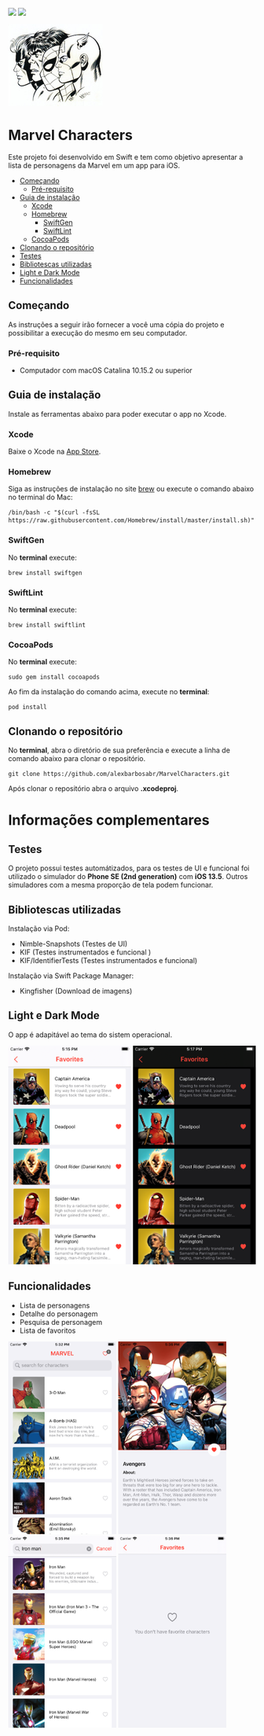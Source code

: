 
<img src="https://img.shields.io/badge/Xcode-11.5-blue.svg?style=flat"> <img src="https://img.shields.io/badge/swift-5-orange.svg?style=flat">

<img src="Images/logo.jpg">

# Marvel Characters

Este projeto foi desenvolvido em Swift e tem como objetivo apresentar a lista de personagens da Marvel em um app para iOS.

-  [Começando](#começando)
	-  [Pré-requisito](#pré-requisito)
-  [Guia de instalação](#guia-de-instalação)
	-  [Xcode](#xcode)
	-  [Homebrew](#homebrew)
	    - [SwiftGen](#swiftgen)
	    - [SwiftLint](#swiftlint)
    -  [CocoaPods](#cocoapods)
-  [Clonando o repositório](#clonando-o-repositório)
-  [Testes](#testes)
-  [Bibliotescas utilizadas](#bibliotescas-utilizadas)
-  [Light e Dark Mode](#light-e-dark-mode)
-  [Funcionalidades](#funcionalidades)

## Começando
As instruções a seguir irão fornecer a você uma cópia do projeto e possibilitar a execução do mesmo em seu computador.

### Pré-requisito
- Computador com macOS Catalina 10.15.2 ou superior

## Guia de instalação
Instale as ferramentas abaixo para poder executar o app no Xcode.

### Xcode
Baixe o Xcode na [App Store](https://apps.apple.com/br/app/xcode/id497799835?mt=12).

### Homebrew
Siga as instruções de instalação no site [brew](https://brew.sh/index_pt-br) ou execute o comando abaixo no terminal do Mac:
```
/bin/bash -c "$(curl -fsSL https://raw.githubusercontent.com/Homebrew/install/master/install.sh)"
```

### SwiftGen
No **terminal** execute:
```
brew install swiftgen
```

### SwiftLint
No **terminal** execute:
```
brew install swiftlint
```

### CocoaPods
No **terminal** execute:
```
sudo gem install cocoapods
```
Ao fim da instalação do comando acima, execute no **terminal**:
```
pod install
```

## Clonando o repositório
No **terminal**, abra o diretório de sua preferência e execute a linha de comando abaixo para clonar o repositório.
```
git clone https://github.com/alexbarbosabr/MarvelCharacters.git
```
Após clonar o repositório abra o arquivo **.xcodeproj**.

# Informações complementares

## Testes
O projeto possui testes automátizados, para os testes de UI e funcional foi utilizado o simulador do **Phone SE (2nd generation)** com **iOS 13.5**. Outros simuladores com a mesma proporção de tela podem funcionar.

## Bibliotescas utilizadas
Instalação via Pod:
- Nimble-Snapshots  (Testes de UI)
- KIF  (Testes instrumentados e funcional	)
- KIF/IdentifierTests  (Testes instrumentados e funcional)

Instalação via Swift Package Manager:
- Kingfisher  (Download de imagens)

## Light e Dark Mode
O app é adapitável ao tema do sistem operacional.

<img src="Images/light-mode.png" width="250">
<img src="Images/dark-mode.png" width="250">

## Funcionalidades
- Lista de personagens
- Detalhe do personagem
- Pesquisa de personagem
- Lista de favoritos

<img src="Images/screen-character-list.png" width="220">
<img src="Images/screen-detail.png" width="220">
<img src="Images/screen-search-character.png" width="220">
<img src="Images/screen-favorites-empty-state.png" width="220">
